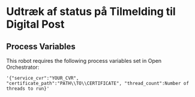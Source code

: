 # Udtræk af status på Tilmelding til Digital Post

## Process Variables
This robot requires the following process variables set in Open Orchestrator:
```
'{"service_cvr":"YOUR_CVR", "certificate_path":"PATH\\TO\\CERTIFICATE", "thread_count":Number of threads to run}'
```

